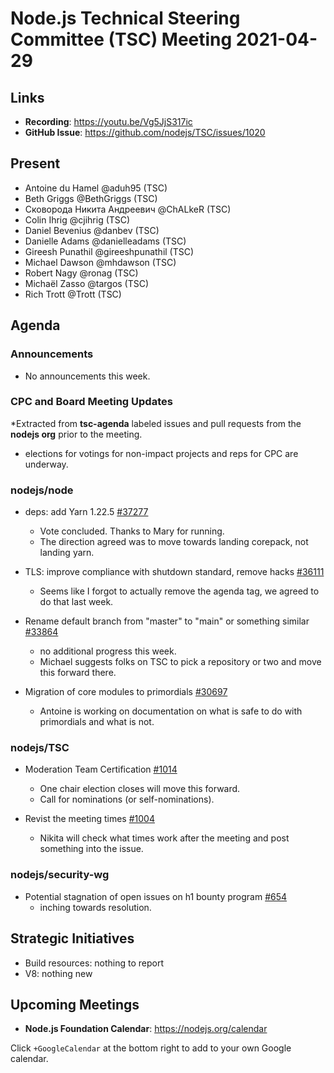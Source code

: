 # Node.js Technical Steering Committee (TSC) Meeting 2021-04-29

## Links

* **Recording**:  <https://youtu.be/Vg5JjS317ic>
* **GitHub Issue**: <https://github.com/nodejs/TSC/issues/1020>

## Present

* Antoine du Hamel @aduh95 (TSC)
* Beth Griggs @BethGriggs (TSC)
* Сковорода Никита Андреевич @ChALkeR (TSC)
* Colin Ihrig @cjihrig (TSC)
* Daniel Bevenius @danbev (TSC)
* Danielle Adams @danielleadams (TSC)
* Gireesh Punathil @gireeshpunathil (TSC)
* Michael Dawson @mhdawson (TSC)
* Robert Nagy @ronag (TSC)
* Michaël Zasso @targos (TSC)
* Rich Trott @Trott (TSC)

## Agenda

### Announcements

* No announcements this week.

### CPC and Board Meeting Updates

*Extracted from **tsc-agenda** labeled issues and pull requests from the **nodejs org** prior to the meeting.

* elections for votings for non-impact projects and reps for CPC are underway.  

### nodejs/node

* deps: add Yarn 1.22.5 [#37277](https://github.com/nodejs/node/pull/37277)
  * Vote concluded. Thanks to Mary for running.  
  * The direction agreed was to move towards landing corepack, not landing yarn.

* TLS: improve compliance with shutdown standard, remove hacks [#36111](https://github.com/nodejs/node/pull/36111)
  * Seems like I forgot to actually remove the agenda tag, we agreed to do that
    last week.

* Rename default branch from "master" to "main" or something similar [#33864](https://github.com/nodejs/node/issues/33864)
  * no additional progress this week.
  * Michael suggests folks on TSC to pick a repository or two and move this forward there.

* Migration of core modules to primordials [#30697](https://github.com/nodejs/node/issues/30697)
  * Antoine is working on documentation on what is safe to do with primordials and what is not.

### nodejs/TSC

* Moderation Team Certification [#1014](https://github.com/nodejs/TSC/issues/1014)
  * One chair election closes will move this forward.
  * Call for nominations (or self-nominations).

* Revist the meeting times [#1004](https://github.com/nodejs/TSC/issues/1004)
  * Nikita will check what times work after the meeting and post something into the issue.

### nodejs/security-wg

* Potential stagnation of open issues on h1 bounty program [#654](https://github.com/nodejs/security-wg/issues/654)
  * inching towards resolution.

## Strategic Initiatives

* Build resources: nothing to report
* V8: nothing new

## Upcoming Meetings

* **Node.js Foundation Calendar**: <https://nodejs.org/calendar>

Click `+GoogleCalendar` at the bottom right to add to your own Google calendar.
